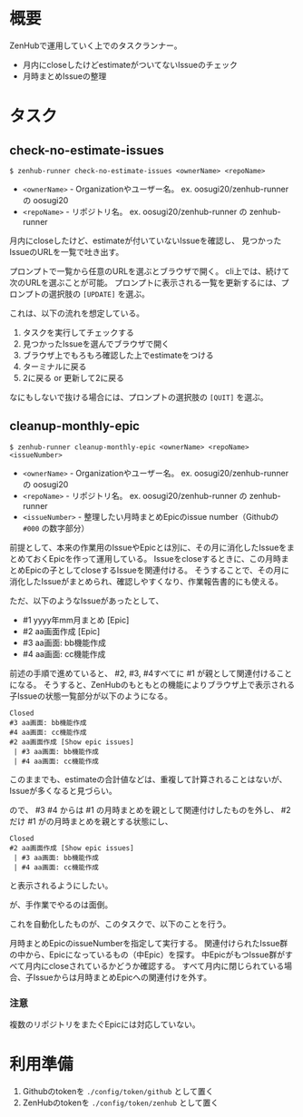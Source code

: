 # 概要

ZenHubで運用していく上でのタスクランナー。

- 月内にcloseしたけどestimateがついてないIssueのチェック
- 月時まとめIssueの整理


# タスク

## check-no-estimate-issues

```
$ zenhub-runner check-no-estimate-issues <ownerName> <repoName>
```

- `<ownerName>` - Organizationやユーザー名。 ex. oosugi20/zenhub-runner の oosugi20
- `<repoName>` - リポジトリ名。 ex. oosugi20/zenhub-runner の zenhub-runner

月内にcloseしたけど、estimateが付いていないIssueを確認し、
見つかったIssueのURLを一覧で吐き出す。

プロンプトで一覧から任意のURLを選ぶとブラウザで開く。
cli上では、続けて次のURLを選ぶことが可能。
プロンプトに表示される一覧を更新するには、プロンプトの選択肢の `[UPDATE]` を選ぶ。

これは、以下の流れを想定している。

1. タスクを実行してチェックする
2. 見つかったIssueを選んでブラウザで開く
3. ブラウザ上でもろもろ確認した上でestimateをつける
4. ターミナルに戻る
5. 2に戻る or 更新して2に戻る

なにもしないで抜ける場合には、プロンプトの選択肢の `[QUIT]` を選ぶ。


## cleanup-monthly-epic

```
$ zenhub-runner cleanup-monthly-epic <ownerName> <repoName> <issueNumber>
```

- `<ownerName>` - Organizationやユーザー名。 ex. oosugi20/zenhub-runner の oosugi20
- `<repoName>` - リポジトリ名。 ex. oosugi20/zenhub-runner の zenhub-runner
- `<issueNumber>` - 整理したい月時まとめEpicのissue number（Githubの `#000` の数字部分）

前提として、本来の作業用のIssueやEpicとは別に、その月に消化したIssueをまとめておくEpicを作って運用している。
Issueをcloseするときに、この月時まとめEpicの子としてcloseするIssueを関連付ける。
そうすることで、その月に消化したIssueがまとめられ、確認しやすくなり、作業報告書的にも使える。

ただ、以下のようなIssueがあったとして、

- #1 yyyy年mm月まとめ [Epic]
- #2 aa画面作成 [Epic]
- #3 aa画面: bb機能作成
- #4 aa画面: cc機能作成

前述の手順で進めていると、 #2, #3, #4すべてに #1 が親として関連付けることになる。
そうすると、ZenHubのもともとの機能によりブラウザ上で表示される子Issueの状態一覧部分が以下のようになる。

```
Closed
#3 aa画面: bb機能作成
#4 aa画面: cc機能作成
#2 aa画面作成 [Show epic issues]
 | #3 aa画面: bb機能作成
 | #4 aa画面: cc機能作成
```

このままでも、estimateの合計値などは、重複して計算されることはないが、Issueが多くなると見づらい。

ので、 #3 #4 からは #1 の月時まとめを親として関連付けしたものを外し、 #2 だけ #1 がの月時まとめを親とする状態にし、

```
Closed
#2 aa画面作成 [Show epic issues]
 | #3 aa画面: bb機能作成
 | #4 aa画面: cc機能作成
```

と表示されるようにしたい。

が、手作業でやるのは面倒。

これを自動化したものが、このタスクで、以下のことを行う。

月時まとめEpicのissueNumberを指定して実行する。
関連付けられたIssue群の中から、Epicになっているもの（中Epic）を探す。
中EpicがもつIssue群がすべて月内にcloseされているかどうか確認する。
すべて月内に閉じられている場合、子Issueからは月時まとめEpicへの関連付けを外す。

### 注意

複数のリポジトリをまたぐEpicには対応していない。


# 利用準備

1. Githubのtokenを `./config/token/github` として置く
2. ZenHubのtokenを `./config/token/zenhub` として置く
